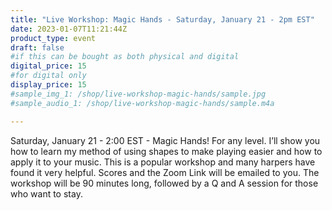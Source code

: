 ```yaml
---
title: "Live Workshop: Magic Hands - Saturday, January 21 - 2pm EST"
date: 2023-01-07T11:21:44Z
product_type: event
draft: false
#if this can be bought as both physical and digital
digital_price: 15
#for digital only
display_price: 15
#sample_img_1: /shop/live-workshop-magic-hands/sample.jpg
#sample_audio_1: /shop/live-workshop-magic-hands/sample.m4a

---
```


Saturday, January 21 - 2:00 EST - Magic Hands! 
For any level. I’ll show
you how to learn my method of using shapes to make playing easier and
how to apply it to your music. This is a popular workshop and many
harpers have found it very helpful.
Scores and the Zoom Link will be emailed to you.
The workshop will be 90 minutes long, followed by a Q and A session for
those who want to stay.